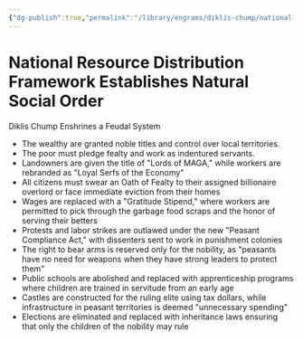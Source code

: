 ```yaml
---
{"dg-publish":true,"permalink":"/library/engrams/diklis-chump/national-resource-distribution-framework-establishes-natural-social-order/","tags":["DC/Aristocracy","DC/AS5"]}
---
```


# National Resource Distribution Framework Establishes Natural Social Order
Diklis Chump Enshrines a Feudal System
- The wealthy are granted noble titles and control over local territories.
- The poor must pledge fealty and work as indentured servants.
- Landowners are given the title of "Lords of MAGA," while workers are rebranded as "Loyal Serfs of the Economy"  
- All citizens must swear an Oath of Fealty to their assigned billionaire overlord or face immediate eviction from their homes  
- Wages are replaced with a "Gratitude Stipend," where workers are permitted to pick through the garbage food scraps and the honor of serving their betters  
- Protests and labor strikes are outlawed under the new "Peasant Compliance Act," with dissenters sent to work in punishment colonies  
- The right to bear arms is reserved only for the nobility, as "peasants have no need for weapons when they have strong leaders to protect them"  
- Public schools are abolished and replaced with apprenticeship programs where children are trained in servitude from an early age  
- Castles are constructed for the ruling elite using tax dollars, while infrastructure in peasant territories is deemed "unnecessary spending"  
- Elections are eliminated and replaced with inheritance laws ensuring that only the children of the nobility may rule
